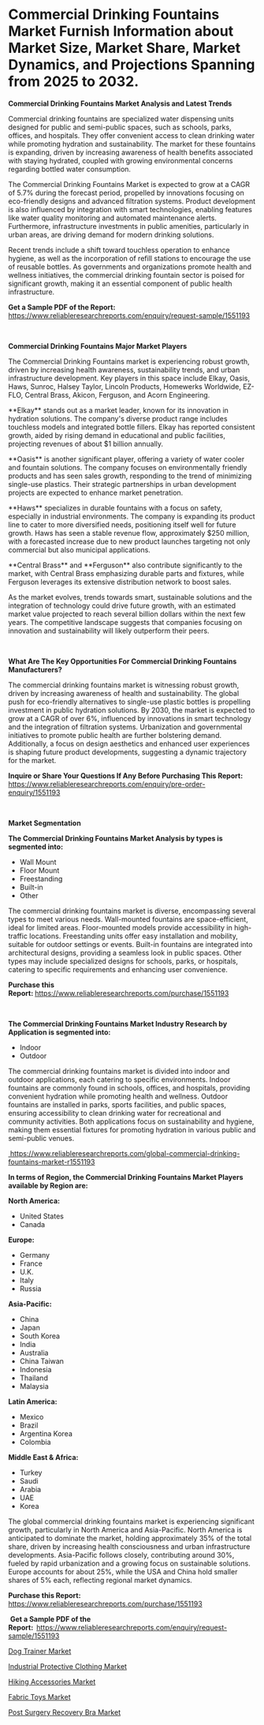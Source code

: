 <p><h1>Commercial Drinking Fountains Market Furnish Information about Market Size, Market Share, Market Dynamics, and Projections Spanning from 2025 to 2032.</h1></p><p><strong>Commercial Drinking Fountains Market Analysis and Latest Trends</strong></p>
<p><p>Commercial drinking fountains are specialized water dispensing units designed for public and semi-public spaces, such as schools, parks, offices, and hospitals. They offer convenient access to clean drinking water while promoting hydration and sustainability. The market for these fountains is expanding, driven by increasing awareness of health benefits associated with staying hydrated, coupled with growing environmental concerns regarding bottled water consumption.</p><p>The Commercial Drinking Fountains Market is expected to grow at a CAGR of 5.7% during the forecast period, propelled by innovations focusing on eco-friendly designs and advanced filtration systems. Product development is also influenced by integration with smart technologies, enabling features like water quality monitoring and automated maintenance alerts. Furthermore, infrastructure investments in public amenities, particularly in urban areas, are driving demand for modern drinking solutions. </p><p>Recent trends include a shift toward touchless operation to enhance hygiene, as well as the incorporation of refill stations to encourage the use of reusable bottles. As governments and organizations promote health and wellness initiatives, the commercial drinking fountain sector is poised for significant growth, making it an essential component of public health infrastructure.</p></p>
<p><strong>Get a Sample PDF of the Report:&nbsp;</strong> <a href="https://www.reliableresearchreports.com/enquiry/request-sample/1551193?utm_campaign=40&utm_medium=2&utm_source=Github&utm_content=ia&utm_term=06022025&utm_id=commercial-drinking-fountains">https://www.reliableresearchreports.com/enquiry/request-sample/1551193</a></p>
<p>&nbsp;</p>
<p><strong>Commercial Drinking Fountains Major Market Players</strong></p>
<p><p>The Commercial Drinking Fountains market is experiencing robust growth, driven by increasing health awareness, sustainability trends, and urban infrastructure development. Key players in this space include Elkay, Oasis, Haws, Sunroc, Halsey Taylor, Lincoln Products, Homewerks Worldwide, EZ-FLO, Central Brass, Akicon, Ferguson, and Acorn Engineering. </p><p>**Elkay** stands out as a market leader, known for its innovation in hydration solutions. The company's diverse product range includes touchless models and integrated bottle fillers. Elkay has reported consistent growth, aided by rising demand in educational and public facilities, projecting revenues of about $1 billion annually.</p><p>**Oasis** is another significant player, offering a variety of water cooler and fountain solutions. The company focuses on environmentally friendly products and has seen sales growth, responding to the trend of minimizing single-use plastics. Their strategic partnerships in urban development projects are expected to enhance market penetration.</p><p>**Haws** specializes in durable fountains with a focus on safety, especially in industrial environments. The company is expanding its product line to cater to more diversified needs, positioning itself well for future growth. Haws has seen a stable revenue flow, approximately $250 million, with a forecasted increase due to new product launches targeting not only commercial but also municipal applications.</p><p>**Central Brass** and **Ferguson** also contribute significantly to the market, with Central Brass emphasizing durable parts and fixtures, while Ferguson leverages its extensive distribution network to boost sales.</p><p>As the market evolves, trends towards smart, sustainable solutions and the integration of technology could drive future growth, with an estimated market value projected to reach several billion dollars within the next few years. The competitive landscape suggests that companies focusing on innovation and sustainability will likely outperform their peers.</p></p>
<p>&nbsp;</p>
<p><strong>What Are The Key Opportunities For Commercial Drinking Fountains Manufacturers?</strong></p>
<p><p>The commercial drinking fountains market is witnessing robust growth, driven by increasing awareness of health and sustainability. The global push for eco-friendly alternatives to single-use plastic bottles is propelling investment in public hydration solutions. By 2030, the market is expected to grow at a CAGR of over 6%, influenced by innovations in smart technology and the integration of filtration systems. Urbanization and governmental initiatives to promote public health are further bolstering demand. Additionally, a focus on design aesthetics and enhanced user experiences is shaping future product developments, suggesting a dynamic trajectory for the market.</p></p>
<p><strong>Inquire or Share Your Questions If Any Before Purchasing This Report:</strong> <a href="https://www.reliableresearchreports.com/enquiry/pre-order-enquiry/1551193?utm_campaign=40&utm_medium=2&utm_source=Github&utm_content=ia&utm_term=06022025&utm_id=commercial-drinking-fountains">https://www.reliableresearchreports.com/enquiry/pre-order-enquiry/1551193</a></p>
<p>&nbsp;</p>
<p><strong>Market Segmentation</strong></p>
<p><strong>The Commercial Drinking Fountains Market Analysis by types is segmented into:</strong></p>
<p><ul><li>Wall Mount</li><li>Floor Mount</li><li>Freestanding</li><li>Built-in</li><li>Other</li></ul></p>
<p><p>The commercial drinking fountains market is diverse, encompassing several types to meet various needs. Wall-mounted fountains are space-efficient, ideal for limited areas. Floor-mounted models provide accessibility in high-traffic locations. Freestanding units offer easy installation and mobility, suitable for outdoor settings or events. Built-in fountains are integrated into architectural designs, providing a seamless look in public spaces. Other types may include specialized designs for schools, parks, or hospitals, catering to specific requirements and enhancing user convenience.</p></p>
<p><strong>Purchase this Report:&nbsp;</strong><a href="https://www.reliableresearchreports.com/purchase/1551193?utm_campaign=40&utm_medium=2&utm_source=Github&utm_content=ia&utm_term=06022025&utm_id=commercial-drinking-fountains">https://www.reliableresearchreports.com/purchase/1551193</a></p>
<p>&nbsp;</p>
<p><strong>The Commercial Drinking Fountains Market Industry Research by Application is segmented into:</strong></p>
<p><ul><li>Indoor</li><li>Outdoor</li></ul></p>
<p><p>The commercial drinking fountains market is divided into indoor and outdoor applications, each catering to specific environments. Indoor fountains are commonly found in schools, offices, and hospitals, providing convenient hydration while promoting health and wellness. Outdoor fountains are installed in parks, sports facilities, and public spaces, ensuring accessibility to clean drinking water for recreational and community activities. Both applications focus on sustainability and hygiene, making them essential fixtures for promoting hydration in various public and semi-public venues.</p></p>
<p><a href="https://www.reliableresearchreports.com/global-commercial-drinking-fountains-market-r1551193?utm_campaign=40&utm_medium=2&utm_source=Github&utm_content=ia&utm_term=06022025&utm_id=commercial-drinking-fountains">&nbsp;https://www.reliableresearchreports.com/global-commercial-drinking-fountains-market-r1551193</a></p>
<p><strong>In terms of Region, the Commercial Drinking Fountains Market Players available by Region are:</strong></p>
<p>
    <p> <strong> North America: </strong>
        <ul>
            <li>United States</li>
            <li>Canada</li>
        </ul>
        </p> 
    <p> <strong> Europe: </strong>
        <ul>
            <li>Germany</li>
            <li>France</li>
            <li>U.K.</li>
            <li>Italy</li>
            <li>Russia</li>
        </ul>
        </p> 
    <p> <strong> Asia-Pacific: </strong>
        <ul>
            <li>China</li>
            <li>Japan</li>
            <li>South Korea</li>
            <li>India</li>
            <li>Australia</li>
            <li>China Taiwan</li>
            <li>Indonesia</li>
            <li>Thailand</li>
            <li>Malaysia</li>
        </ul>
        </p> 
    <p> <strong> Latin America: </strong>
        <ul>
            <li>Mexico</li>
            <li>Brazil</li>
            <li>Argentina Korea</li>
            <li>Colombia</li>
        </ul>
        </p> 
    <p> <strong> Middle East & Africa: </strong>
        <ul>
            <li>Turkey</li>
            <li>Saudi</li>
            <li>Arabia</li>
            <li>UAE</li>
            <li>Korea</li>
        </ul>
    </p>
    </p>
<p><p>The global commercial drinking fountains market is experiencing significant growth, particularly in North America and Asia-Pacific. North America is anticipated to dominate the market, holding approximately 35% of the total share, driven by increasing health consciousness and urban infrastructure developments. Asia-Pacific follows closely, contributing around 30%, fueled by rapid urbanization and a growing focus on sustainable solutions. Europe accounts for about 25%, while the USA and China hold smaller shares of 5% each, reflecting regional market dynamics.</p></p>
<p><strong>Purchase this Report: </strong><a href="https://www.reliableresearchreports.com/purchase/1551193?utm_campaign=40&utm_medium=2&utm_source=Github&utm_content=ia&utm_term=06022025&utm_id=commercial-drinking-fountains">https://www.reliableresearchreports.com/purchase/1551193</a></p>
<p>&nbsp;<strong>Get a Sample PDF of the Report:&nbsp;&nbsp;</strong><a href="https://www.reliableresearchreports.com/enquiry/request-sample/1551193?utm_campaign=40&utm_medium=2&utm_source=Github&utm_content=ia&utm_term=06022025&utm_id=commercial-drinking-fountains">https://www.reliableresearchreports.com/enquiry/request-sample/1551193</a></p>
<p><strong></strong></p>
<p><p><a href="https://github.com/saoutiguarro/Market-Research-Report-List-1/blob/main/dog-trainer-market.md?utm_campaign=40&utm_medium=2&utm_source=Github&utm_content=ia&utm_term=06022025&utm_id=commercial-drinking-fountains">Dog Trainer Market</a></p><p><a href="https://github.com/giblydirani3/Market-Research-Report-List-1/blob/main/industrial-protective-clothing-market.md?utm_campaign=40&utm_medium=2&utm_source=Github&utm_content=ia&utm_term=06022025&utm_id=commercial-drinking-fountains">Industrial Protective Clothing Market</a></p><p><a href="https://github.com/voigttyagi/Market-Research-Report-List-1/blob/main/hiking-accessories-market.md?utm_campaign=40&utm_medium=2&utm_source=Github&utm_content=ia&utm_term=06022025&utm_id=commercial-drinking-fountains">Hiking Accessories Market</a></p><p><a href="https://github.com/jenithschijf/Market-Research-Report-List-1/blob/main/fabric-toys-market.md?utm_campaign=40&utm_medium=2&utm_source=Github&utm_content=ia&utm_term=06022025&utm_id=commercial-drinking-fountains">Fabric Toys Market</a></p><p><a href="https://github.com/saroarmaicky/Market-Research-Report-List-1/blob/main/post-surgery-recovery-bra-market.md?utm_campaign=40&utm_medium=2&utm_source=Github&utm_content=ia&utm_term=06022025&utm_id=commercial-drinking-fountains">Post Surgery Recovery Bra Market</a></p></p>